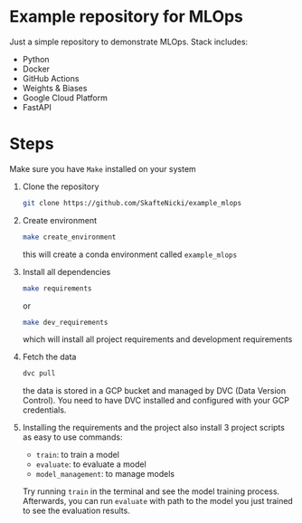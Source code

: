 # Example repository for MLOps

Just a simple repository to demonstrate MLOps. Stack includes:
- Python
- Docker
- GitHub Actions
- Weights & Biases
- Google Cloud Platform
- FastAPI

# Steps

Make sure you have `Make` installed on your system

1. Clone the repository
    ```bash
    git clone https://github.com/SkafteNicki/example_mlops
    ```

2. Create environment

    ```bash
    make create_environment
    ```

    this will create a conda environment called `example_mlops`

3. Install all dependencies

    ```bash
    make requirements
    ```

    or

    ```bash
    make dev_requirements
    ```

    which will install all project requirements and development requirements

4. Fetch the data

    ```bash
    dvc pull
    ```

    the data is stored in a GCP bucket and managed by DVC (Data Version Control). You need to have DVC installed and configured with your GCP credentials.

4. Installing the requirements and the project also install 3 project scripts as easy to use commands:
    - `train`: to train a model
    - `evaluate`: to evaluate a model
    - `model_management`: to manage models

    Try running `train` in the terminal and see the model training process. Afterwards, you can run
    `evaluate` with path to the model you just trained to see the evaluation results.
